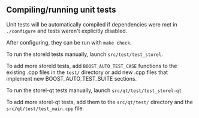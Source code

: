 Compiling/running unit tests
------------------------------------

Unit tests will be automatically compiled if dependencies were met in `./configure`
and tests weren't explicitly disabled.

After configuring, they can be run with `make check`.

To run the storeld tests manually, launch `src/test/test_storel`.

To add more storeld tests, add `BOOST_AUTO_TEST_CASE` functions to the existing
.cpp files in the `test/` directory or add new .cpp files that
implement new BOOST_AUTO_TEST_SUITE sections.

To run the storel-qt tests manually, launch `src/qt/test/test_storel-qt`

To add more storel-qt tests, add them to the `src/qt/test/` directory and
the `src/qt/test/test_main.cpp` file.
